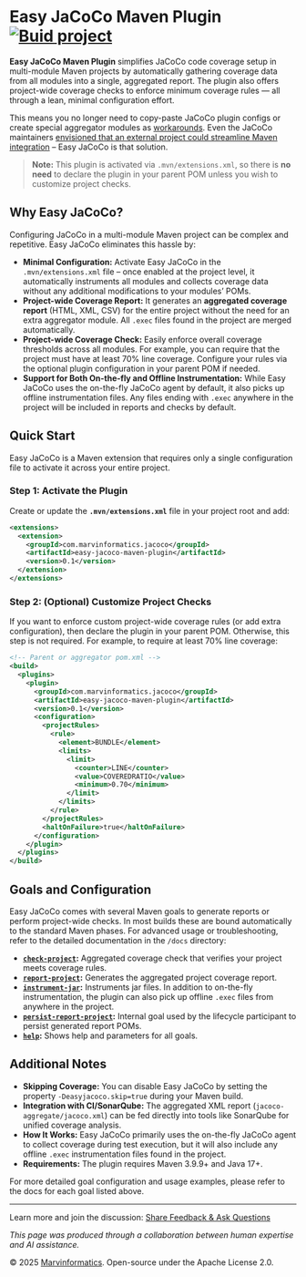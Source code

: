 # Easy JaCoCo Maven Plugin [![Buid project](https://github.com/velo/easy-jacoco-maven-plugin/actions/workflows/deploy.yml/badge.svg)](https://github.com/velo/easy-jacoco-maven-plugin/actions/workflows/deploy.yml)

**Easy JaCoCo Maven Plugin** simplifies JaCoCo code coverage setup in multi-module Maven projects by automatically gathering coverage data from all modules into a single, aggregated report. The plugin also offers project-wide coverage checks to enforce minimum coverage rules — all through a lean, minimal configuration effort.

This means you no longer need to copy-paste JaCoCo plugin configs or create special aggregator modules as [workarounds​](https://github.com/jacoco/jacoco/issues/869). Even the JaCoCo maintainers [envisioned that an external project could streamline Maven integration](https://github.com/jacoco/jacoco/issues/974#issuecomment-615225202) – Easy JaCoCo is that solution.


> **Note:** This plugin is activated via `.mvn/extensions.xml`, so there is **no need** to declare the plugin in your parent POM unless you wish to customize project checks.

## Why Easy JaCoCo?

Configuring JaCoCo in a multi-module Maven project can be complex and repetitive. Easy JaCoCo eliminates this hassle by:

- **Minimal Configuration:** Activate Easy JaCoCo in the `.mvn/extensions.xml` file – once enabled at the project level, it automatically instruments all modules and collects coverage data without any additional modifications to your modules’ POMs.
- **Project-wide Coverage Report:** It generates an **aggregated coverage report** (HTML, XML, CSV) for the entire project without the need for an extra aggregator module. All `.exec` files found in the project are merged automatically.
- **Project-wide Coverage Check:** Easily enforce overall coverage thresholds across all modules. For example, you can require that the project must have at least 70% line coverage. Configure your rules via the optional plugin configuration in your parent POM if needed.
- **Support for Both On-the-fly and Offline Instrumentation:** While Easy JaCoCo uses the on-the-fly JaCoCo agent by default, it also picks up offline instrumentation files. Any files ending with `.exec` anywhere in the project will be included in reports and checks by default.

## Quick Start

Easy JaCoCo is a Maven extension that requires only a single configuration file to activate it across your entire project.

### Step 1: Activate the Plugin

Create or update the **`.mvn/extensions.xml`** file in your project root and add:

```xml
<extensions>
  <extension>
    <groupId>com.marvinformatics.jacoco</groupId>
    <artifactId>easy-jacoco-maven-plugin</artifactId>
    <version>0.1</version>
  </extension>
</extensions>
```

### Step 2: (Optional) Customize Project Checks

If you want to enforce custom project-wide coverage rules (or add extra configuration), then declare the plugin in your parent POM. Otherwise, this step is not required. For example, to require at least 70% line coverage:

```xml
<!-- Parent or aggregator pom.xml -->
<build>
  <plugins>
    <plugin>
      <groupId>com.marvinformatics.jacoco</groupId>
      <artifactId>easy-jacoco-maven-plugin</artifactId>
      <version>0.1</version>
      <configuration>
        <projectRules>
          <rule>
            <element>BUNDLE</element>
            <limits>
              <limit>
                <counter>LINE</counter>
                <value>COVEREDRATIO</value>
                <minimum>0.70</minimum>
              </limit>
            </limits>
          </rule>
        </projectRules>
        <haltOnFailure>true</haltOnFailure>
      </configuration>
    </plugin>
  </plugins>
</build>
```

## Goals and Configuration

Easy JaCoCo comes with several Maven goals to generate reports or perform project-wide checks. In most builds these are bound automatically to the standard Maven phases. For advanced usage or troubleshooting, refer to the detailed documentation in the `/docs` directory:

- **[`check-project`](docs/check-project.md):** Aggregated coverage check that verifies your project meets coverage rules.
- **[`report-project`](docs/report-project.md):** Generates the aggregated project coverage report.
- **[`instrument-jar`](docs/instrument-jar.md):** Instruments jar files. In addition to on-the-fly instrumentation, the plugin can also pick up offline `.exec` files from anywhere in the project.
- **[`persist-report-project`](docs/persist-report-project.md):** Internal goal used by the lifecycle participant to persist generated report POMs.
- **[`help`](docs/help.md):** Shows help and parameters for all goals.

## Additional Notes

- **Skipping Coverage:** You can disable Easy JaCoCo by setting the property `-Deasyjacoco.skip=true` during your Maven build.
- **Integration with CI/SonarQube:** The aggregated XML report (`jacoco-aggregate/jacoco.xml`) can be fed directly into tools like SonarQube for unified coverage analysis.
- **How It Works:** Easy JaCoCo primarily uses the on-the-fly JaCoCo agent to collect coverage during test execution, but it will also include any offline `.exec` instrumentation files found in the project.
- **Requirements:** The plugin requires Maven 3.9.9+ and Java 17+.

For more detailed goal configuration and usage examples, please refer to the docs for each goal listed above.

---

Learn more and join the discussion: [Share Feedback & Ask Questions](https://chatgpt.com/share/67f927c9-7974-8003-b5f8-32f2e7e04ab7)

*This page was produced through a collaboration between human expertise and AI assistance.*

© 2025 [Marvinformatics](https://github.com/velo). Open-source under the Apache License 2.0.
